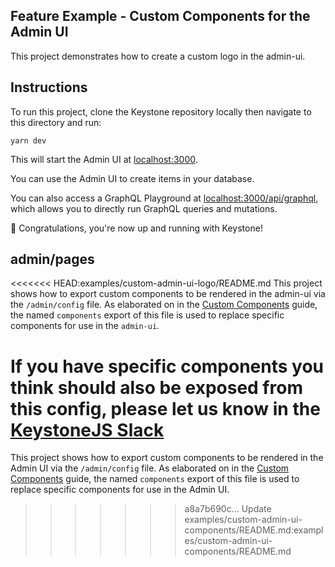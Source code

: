 ## Feature Example - Custom Components for the Admin UI

This project demonstrates how to create a custom logo in the admin-ui.

## Instructions

To run this project, clone the Keystone repository locally then navigate to this directory and run:

```shell
yarn dev
```

This will start the Admin UI at [localhost:3000](http://localhost:3000).

You can use the Admin UI to create items in your database.

You can also access a GraphQL Playground at [localhost:3000/api/graphql](http://localhost:3000/api/graphql), which allows you to directly run GraphQL queries and mutations.

🚀 Congratulations, you're now up and running with Keystone!

## admin/pages

<<<<<<< HEAD:examples/custom-admin-ui-logo/README.md
This project shows how to export custom components to be rendered in the admin-ui via the `/admin/config` file. As elaborated on in the [Custom Components](https://keystonejs.com/docs/guides/custom-admin-ui-logo) guide, the named `components` export of this file is used to replace specific components for use in the `admin-ui`.

If you have specific components you think should also be exposed from this config, please let us know in the [KeystoneJS Slack](https://join.slack.com/t/keystonejs/shared_invite/zt-p3vix84g-MyIdzoNuHc7S5Yx2FXxiug)
=======
This project shows how to export custom components to be rendered in the Admin UI via the `/admin/config` file. As elaborated on in the [Custom Components](https://keystonejs.com/docs/guides/custom-admin-ui-components) guide, the named `components` export of this file is used to replace specific components for use in the Admin UI.
>>>>>>> a8a7b690c... Update examples/custom-admin-ui-components/README.md:examples/custom-admin-ui-components/README.md
